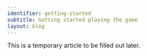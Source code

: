 ```yaml
---
identifier: getting-started
subtitle: Getting started playing the game
layout: blog
---
```

This is a temporary article to be filled out later.